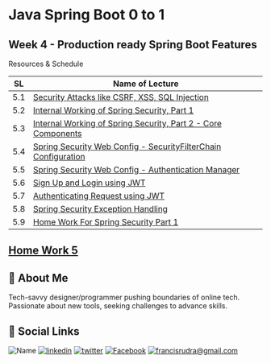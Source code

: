 # Java Spring Boot 0 to 1

## Week 4 - Production ready Spring Boot Features

Resources & Schedule

| SL  | Name of Lecture                                                                                               |
| --- | ------------------------------------------------------------------------------------------------------------- |
| 5.1 | [Security Attacks like CSRF, XSS, SQL Injection](./5_1_Security_Attacks.pdf)                                  |
| 5.2 | [Internal Working of Spring Security, Part 1](./5_2_Internal_Working_of_Spring_Security.pdf)                  |
| 5.3 | [Internal Working of Spring Security, Part 2 - Core Components](./5_3_Core_Spring_Security_Component.pdf)     |
| 5.4 | [Spring Security Web Config - SecurityFilterChain Configuration](./5_4_Configuring_Security_Filter_Chain.pdf) |
| 5.5 | [Spring Security Web Config - Authentication Manager](./5_5_Understanding_JWT.pdf)                            |
| 5.6 | [Sign Up and Login using JWT](./5_6_Signup_and_Login_using_JWT.pdf)                                           |
| 5.7 | [Authenticating Request using JWT](./5_6_Signup_and_Login_using_JWT.pdf)                                      |
| 5.8 | [Spring Security Exception Handling](./5_8_Spring_Security_Exception_Handling.pdf)                            |
| 5.9 | [Home Work For Spring Security Part 1](./5_9_Homework_for_Spring_Security_Part_1.pdf)                         |

## [Home Work 5](./HomeWork/)

## 🚀 About Me

Tech-savvy designer/programmer pushing boundaries of online tech. Passionate about new tools, seeking challenges to advance skills.

## 🔗 Social Links

![Name](https://img.shields.io/badge/Name-Francis%20Rudra%20D%20Cruze-yellowgreen?style=for-the-badge)
[![linkedin](https://img.shields.io/badge/linkedin-0A66C2?style=for-the-badge&logo=linkedin&logoColor=white)](https://www.linkedin.com/in/rudradcruze)
[![twitter](https://img.shields.io/badge/twitter-1DA1F2?style=for-the-badge&logo=twitter&logoColor=white)](https://twitter.com/rudradcruze)
[![Facebook](https://img.shields.io/badge/facebook-4267B2?style=for-the-badge&logo=facebook&logoColor=white)](https://facebook.com/rudradcruze)
[![francisrudra@gmail.com](https://img.shields.io/badge/gmail-4267B2?style=for-the-badge&logo=gmail&logoColor=white)](mailto:francisrudra@gmail.com)
